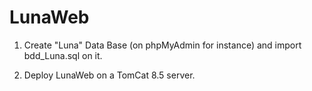 # LunaWeb

1. Create "Luna" Data Base (on phpMyAdmin for instance) and import bdd_Luna.sql on it.

2. Deploy LunaWeb on a TomCat 8.5 server.

